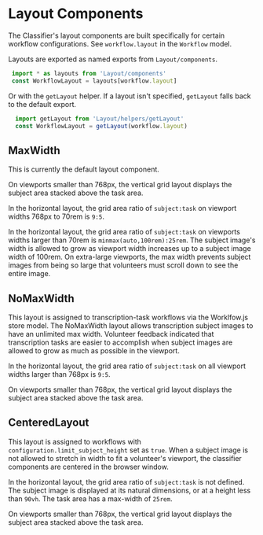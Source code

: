 # Layout Components

The Classifier's layout components are built specifically for certain workflow configurations. See `workflow.layout` in the `Workflow` model.

Layouts are exported as named exports from `Layout/components`.

```js
 import * as layouts from 'Layout/components'
 const WorkflowLayout = layouts[workflow.layout]
```

Or with the `getLayout` helper. If a layout isn't specified, `getLayout` falls back to the default export.
```js
  import getLayout from 'Layout/helpers/getLayout'
  const WorkflowLayout = getLayout(workflow.layout)
```

## MaxWidth

This is currently the default layout component.

On viewports smaller than 768px, the vertical grid layout displays the subject area stacked above the task area.

In the horizontal layout, the grid area ratio of `subject:task` on viewport widths 768px to 70rem is `9:5`.

In the horizontal layout, the grid area ratio of `subject:task` on viewports widths larger than 70rem is `minmax(auto,100rem):25rem`. The subject image's width is allowed to grow as viewport width increases up to a subject image width of 100rem. On extra-large viewports, the max width prevents subject images from being so large that volunteers must scroll down to see the entire image.

## NoMaxWidth

This layout is assigned to transcription-task workflows via the Worklfow.js store model. The NoMaxWidth layout allows transcription subject images to have an unlimited max width. Volunteer feedback indicated that transcription tasks are easier to accomplish when subject images are allowed to grow as much as possible in the viewport.

In the horizontal layout, the grid area ratio of `subject:task` on all viewport widths larger than 768px is `9:5`.

On viewports smaller than 768px, the vertical grid layout displays the subject area stacked above the task area.

## CenteredLayout

This layout is assigned to workflows with `configuration.limit_subject_height` set as `true`. When a subject image is not allowed to stretch in width to fit a volunteer's viewport, the classifier components are centered in the browser window.

In the horizontal layout, the grid area ratio of `subject:task` is not defined. The subject image is displayed at its natural dimensions, or at a height less than `90vh`. The task area has a max-width of `25rem`.

On viewports smaller than 768px, the vertical grid layout displays the subject area stacked above the task area.